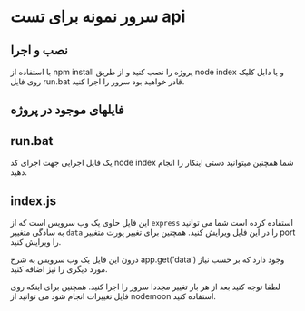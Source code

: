 # سرور نمونه برای تست api

## نصب و اجرا
با استفاده از npm install پروژه را نصب کنید و از طریق node index و یا دابل کلیک روی فایل run.bat قادر خواهید بود سرور را اجرا کنید.


## فایلهای موجود در پروژه
## run.bat
یک فایل اجرایی جهت اجرای کد node index شما همچنین میتوانید دستی اینکار را انجام دهید.

## index.js
این فایل حاوی یک وب سرویس است که از `express` استفاده کرده است شما می توانید به سادگی متغییر `data` را در این فایل ویرایش کنید.
همچنین برای تغییر پورت متغییر port را ویرایش کنید.

درون این فایل یک وب سرویس به شرح app.get('data') وجود دارد که بر حسب نیاز مورد دیگری را نیز اضافه کنید.

لطفا توجه کنید بعد از هر بار تغییر مجددا سرور را اجرا کنید. 
همچنین برای اینکه روی فایل تغییرات انجام شود می توانید از nodemoon استفاده کنید.


